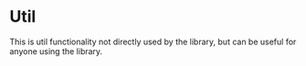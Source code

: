 # Util

This is util functionality not directly used by the library, but can be useful for anyone using the library.
